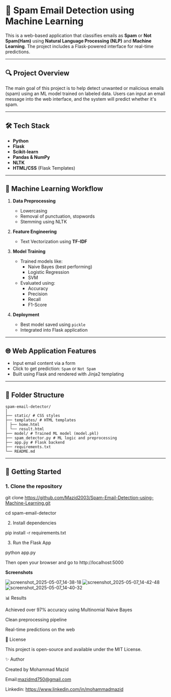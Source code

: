 # 📧 Spam Email Detection using Machine Learning

This is a web-based application that classifies emails as **Spam** or **Not Spam(Ham)** using **Natural Language Processing (NLP)** and **Machine Learning**. The project includes a Flask-powered interface for real-time predictions.

---

## 🔍 Project Overview

The main goal of this project is to help detect unwanted or malicious emails (spam) using an ML model trained on labeled data. Users can input an email message into the web interface, and the system will predict whether it's spam.

---

## 🛠️ Tech Stack

- **Python**
- **Flask**
- **Scikit-learn**
- **Pandas & NumPy**
- **NLTK**
- **HTML/CSS** (Flask Templates)

---

## 🧠 Machine Learning Workflow

1. **Data Preprocessing**
   - Lowercasing
   - Removal of punctuation, stopwords
   - Stemming using NLTK

2. **Feature Engineering**
   - Text Vectorization using **TF-IDF**

3. **Model Training**
   - Trained models like:
     - Naive Bayes (best performing)
     - Logistic Regression
     - SVM
   - Evaluated using:
     - Accuracy
     - Precision
     - Recall
     - F1-Score

4. **Deployment**
   - Best model saved using `pickle`
   - Integrated into Flask application

---

## 🌐 Web Application Features

- Input email content via a form
- Click to get prediction: `Spam` or `Not Spam`
- Built using Flask and rendered with Jinja2 templating

---

## 📁 Folder Structure
```
spam-email-detector/
│
├── static/ # CSS styles
├── templates/ # HTML templates
│ ├── home.html
│ └── result.html
├── model/ # Trained ML model (model.pkl)
├── spam_detector.py # ML logic and preprocessing
├── app.py # Flask backend
├── requirements.txt
└── README.md
```
---

## 🚀 Getting Started

### 1. Clone the repository

git clone https://github.com/Mazid2003/Spam-Email-Detection-using-Machine-Learning.git

cd spam-email-detector

2. Install dependencies

pip install -r requirements.txt

3. Run the Flask App

python app.py

Then open your browser and go to http://localhost:5000

**Screenshots**

![screenshot_2025-05-07_14-38-18](https://github.com/user-attachments/assets/f158f636-5451-4f4f-9bbd-949cc2877f15)
![screenshot_2025-05-07_14-42-48](https://github.com/user-attachments/assets/7473ec23-becb-47ba-8da1-4a7dac945473)
![screenshot_2025-05-07_14-40-32](https://github.com/user-attachments/assets/e63837a3-04e6-4e8a-8beb-a7374aa7131c)

📊 Results

Achieved over 97% accuracy using Multinomial Naive Bayes

Clean preprocessing pipeline

Real-time predictions on the web

📜 License

This project is open-source and available under the MIT License.

✨ Author

Created by Mohammad Mazid

Email:mazidmd750@gmail.com

Linkedin: https://www.linkedin.com/in/mohammadmazid



